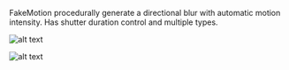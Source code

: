 FakeMotion procedurally generate a directional blur with automatic motion intensity. Has shutter duration control and multiple types.

![alt text](https://klearrender.files.wordpress.com/2024/01/fakemotion_comp.jpg)

![alt text](https://klearrender.files.wordpress.com/2024/01/fakemotion_thumb_3.png)
